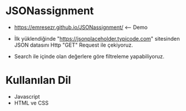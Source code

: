 # JSONassignment

* https://emresezr.github.io/JSONassignment/  <-- Demo

* İlk yüklendiğinde "https://jsonplaceholder.typicode.com" sitesinden JSON datasını Http "GET" Request ile çekiyoruz.

* Search ile içinde olan değerlere göre filtreleme yapabiliyoruz.

# Kullanılan Dil
* Javascript
* HTML ve CSS


